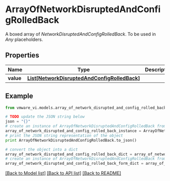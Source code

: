 # ArrayOfNetworkDisruptedAndConfigRolledBack

A boxed array of *NetworkDisruptedAndConfigRolledBack*. To be used in *Any* placeholders. 

## Properties
Name | Type | Description | Notes
------------ | ------------- | ------------- | -------------
**value** | [**List[NetworkDisruptedAndConfigRolledBack]**](NetworkDisruptedAndConfigRolledBack.md) |  | 

## Example

```python
from vmware_vi.models.array_of_network_disrupted_and_config_rolled_back import ArrayOfNetworkDisruptedAndConfigRolledBack

# TODO update the JSON string below
json = "{}"
# create an instance of ArrayOfNetworkDisruptedAndConfigRolledBack from a JSON string
array_of_network_disrupted_and_config_rolled_back_instance = ArrayOfNetworkDisruptedAndConfigRolledBack.from_json(json)
# print the JSON string representation of the object
print ArrayOfNetworkDisruptedAndConfigRolledBack.to_json()

# convert the object into a dict
array_of_network_disrupted_and_config_rolled_back_dict = array_of_network_disrupted_and_config_rolled_back_instance.to_dict()
# create an instance of ArrayOfNetworkDisruptedAndConfigRolledBack from a dict
array_of_network_disrupted_and_config_rolled_back_form_dict = array_of_network_disrupted_and_config_rolled_back.from_dict(array_of_network_disrupted_and_config_rolled_back_dict)
```
[[Back to Model list]](../README.md#documentation-for-models) [[Back to API list]](../README.md#documentation-for-api-endpoints) [[Back to README]](../README.md)


